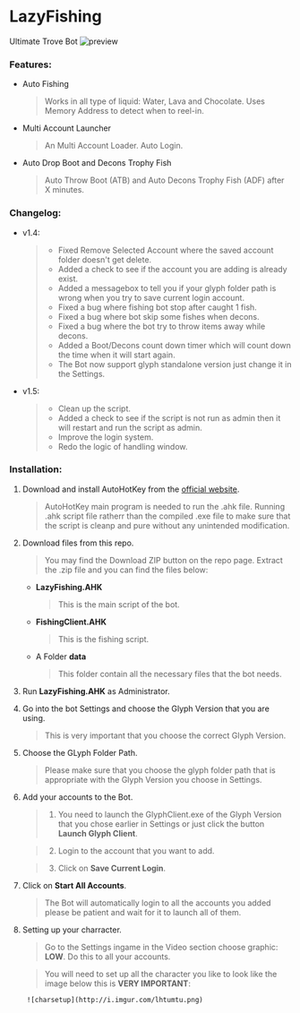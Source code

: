 # LazyFishing
Ultimate Trove Bot
![preview](https://raw.githubusercontent.com/mannguyen0107/LazyFishing/master/preview.png)

### Features:
- Auto Fishing 

	> Works in all type of liquid: Water, Lava and Chocolate.
	> Uses Memory Address to detect when to reel-in.
	
- Multi Account Launcher

	> An Multi Account Loader.
	> Auto Login.
	
- Auto Drop Boot and Decons Trophy Fish

	> Auto Throw Boot (ATB) and Auto Decons Trophy Fish (ADF) after X minutes.

### Changelog:
- v1.4:

	> * Fixed Remove Selected Account where the saved account folder doesn't get delete.
	> * Added a check to see if the account you are adding is already exist.
	> * Added a messagebox to tell you if your glyph folder path is wrong when you try to save current login account.
	> * Fixed a bug where fishing bot stop after caught 1 fish.
	> * Fixed a bug where bot skip some fishes when decons.
	> * Fixed a bug where the bot try to throw items away while decons.
	> * Added a Boot/Decons count down timer which will count down the time when it will start again.
	> * The Bot now support glyph standalone version just change it in the Settings.
	
- v1.5:

	> * Clean up the script.
	> * Added a check to see if the script is not run as admin then it will restart and run the script as admin.
	> * Improve the login system.
	> * Redo the logic of handling window.

### Installation:
1. Download and install AutoHotKey from the [official website](http://www.autohotkey.com/).

	> AutoHotKey main program is needed to run the .ahk file. Running .ahk script file ratherr than the compiled .exe file to make sure that the script is cleanp and pure without any unintended modification.
	
2. Download files from this repo.

	> You may find the Download ZIP button on the repo page. Extract the .zip file and you can find the files below:
	
	* **LazyFishing.AHK**

		> This is the main script of the bot.
		
	* **FishingClient.AHK**

		> This is the fishing script.
		
	* A Folder **data**

		> This folder contain all the necessary files that the bot needs.
		
3. Run **LazyFishing.AHK** as Administrator.
4. Go into the bot Settings and choose the Glyph Version that you are using.

	> This is very important that you choose the correct Glyph Version.

5. Choose the GLyph Folder Path.

	> Please make sure that you choose the glyph folder path that is appropriate with the Glyph Version you choose in Settings.

6. Add your accounts to the Bot.

	> 1. You need to launch the GlyphClient.exe of the Glyph Version that you chose earlier in Settings or just click the button **Launch Glyph Client**.
	
	> 2. Login to the account that you want to add.
	
	> 3. Click on **Save Current Login**.
	
7. Click on **Start All Accounts**.

	> The Bot will automatically login to all the accounts you added please be patient and wait for it to launch all of them.
	
8. Setting up your charracter.

	> Go to the Settings ingame in the Video section choose graphic: **LOW**. Do this to all your accounts.
	
	> You will need to set up all the character you like to look like the image below this is **VERY IMPORTANT**:

		![charsetup](http://i.imgur.com/lhtumtu.png)

